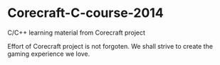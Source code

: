 # Corecraft-C-course-2014
C/C++ learning material from Corecraft project

Effort of Corecraft project is not forgoten. 
We shall strive to create the gaming experience we love.
